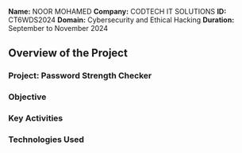 **Name:** NOOR MOHAMED
**Company:** CODTECH IT SOLUTIONS
**ID:** CT6WDS2024
**Domain:** Cybersecurity and Ethical Hacking
**Duration:** September to November 2024



## Overview of the Project

### Project: Password Strength Checker

### Objective

### Key Activities

### Technologies Used
